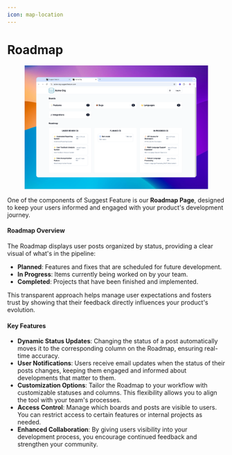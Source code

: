 ```yaml
---
icon: map-location
---
```


# Roadmap

<figure><img src="../../.gitbook/assets/image (1) (1) (1) (1) (1) (1) (1) (1).png" alt=""><figcaption></figcaption></figure>

One of the components of Suggest Feature is our **Roadmap Page**, designed to keep your users informed and engaged with your product's development journey.

#### **Roadmap Overview**

The Roadmap displays user posts organized by status, providing a clear visual of what's in the pipeline:

* **Planned**: Features and fixes that are scheduled for future development.
* **In Progress**: Items currently being worked on by your team.
* **Completed**: Projects that have been finished and implemented.

This transparent approach helps manage user expectations and fosters trust by showing that their feedback directly influences your product's evolution.

#### **Key Features**

* **Dynamic Status Updates**: Changing the status of a post automatically moves it to the corresponding column on the Roadmap, ensuring real-time accuracy.
* **User Notifications**: Users receive email updates when the status of their posts changes, keeping them engaged and informed about developments that matter to them.
* **Customization Options**: Tailor the Roadmap to your workflow with customizable statuses and columns. This flexibility allows you to align the tool with your team's processes.
* **Access Control**: Manage which boards and posts are visible to users. You can restrict access to certain features or internal projects as needed.
* **Enhanced Collaboration**: By giving users visibility into your development process, you encourage continued feedback and strengthen your community.

